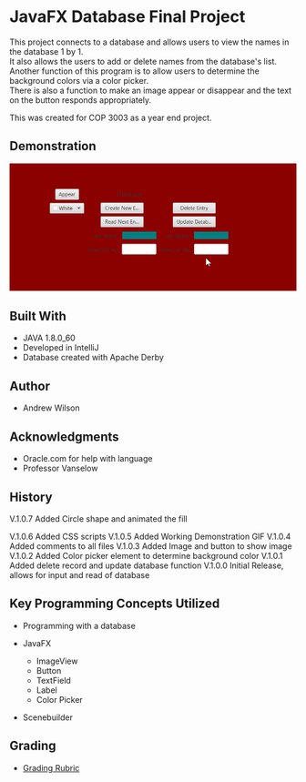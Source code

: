 # JavaFX Database Final Project

This project connects to a database and allows users to view the names in the database 1 by 1. <br />
It also allows the users to add or delete names from the database's list. <br />
Another function of this program is to allow users to determine the background colors via a color picker. <br />
There is also a function to make an image appear or disappear and the text on the button responds appropriately. <br />

This was created for COP 3003 as a year end project.

## Demonstration

![Sample GIF](https://github.com/abwilson5729/BooksDBFinalFX/blob/master/src/Working.gif) 

## Built With

* JAVA 1.8.0_60
* Developed in IntelliJ 
* Database created with Apache Derby

## Author

* Andrew Wilson

## Acknowledgments

* Oracle.com for help with language
* Professor Vanselow

## History
V.1.0.7 Added Circle shape and animated the fill

V.1.0.6 Added CSS scripts
V.1.0.5 Added Working Demonstration GIF
V.1.0.4 Added comments to all files
V.1.0.3 Added Image and button to show image
V.1.0.2 Added Color picker element to determine background color
V.1.0.1 Added delete record and update database function
V.1.0.0 Initial Release, allows for input and read of database

## Key Programming Concepts Utilized

* Programming with a database

* JavaFX
  * ImageView
  * Button
  * TextField
  * Label
  * Color Picker
* Scenebuilder

## Grading
 * [Grading Rubric](https://docs.google.com/spreadsheets/d/11ZnsCrG4qwPAeEa2Adm8mcNdT31ZSNbF-kJ6Tr8JKTg/edit?usp=sharing)

